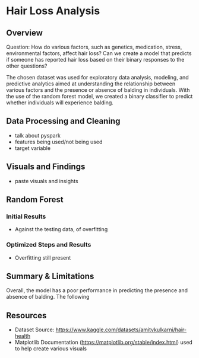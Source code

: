# Hair Loss Analysis

## **Overview**
Question: How do various factors, such as genetics, medication, stress, environmental factors, affect hair loss? Can we create a model that predicts if someone has reported hair loss based on their binary responses to the other questions?

The chosen dataset was used for exploratory data analysis, modeling, and predictive analytics aimed at understanding the relationship between various factors and the presence or absence of balding in individuals. With the use of the random forest model, we created a binary classifier to predict whether individuals will experience balding.

## **Data Processing and Cleaning**
- talk about pyspark
- features being used/not being used
- target variable

## **Visuals and Findings**
- paste visuals and insights

## **Random Forest**
### Initial Results
- Against the testing data,  of overfitting
### Optimized Steps and Results
- Overfitting still present
## **Summary & Limitations**
Overall, the model has a poor performance in predicting the presence and absence of balding. The following 

## **Resources**
- Dataset Source: https://www.kaggle.com/datasets/amitvkulkarni/hair-health
- Matplotlib Documentation (https://matplotlib.org/stable/index.html) used to help create various visuals

